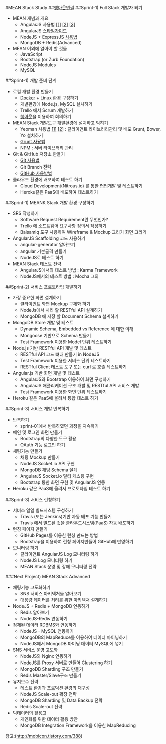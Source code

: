 #MEAN Stack Study
##[행아웃연결](https://plus.google.com/hangouts/_/gyailwep27aemzxo7t44sulyzua)
##Sprint-1) Full Stack 개발자 되기
  - MEAN 개념과 개요
    + AngularJS 사용법 [[1]](http://www.mcthe.com/xe/?mid=study&document_srl=19555&order_type=desc) [[2]](http://soomong.net/blog/2014/01/20/translation-ultimate-guide-to-learning-angularjs-in-one-day/) [[3]](http://blog.outsider.ne.kr/975)
    + AngularJS [스타일가이드](https://github.com/mgechev/angularjs-style-guide/blob/master/README-ko-kr.md) 
    + NodeJS + ExpressJS [사용법](http://pyrasis.com/nodejs/nodejs-HOWTO)
    + MongoDB + Redis(Advanced)
  - MEAN 이외에 알아야 할 것들
    + JavaScript
    + Bootstrap (or Zurb Foundation)
    + NodeJS Modules
    + MySQL

##Sprint-1) 개발 준비 단계
  - 로컬 개발 환경 만들기
    + [Docker](http://pyrasis.com/Docker/Docker-HOWTO) + Linux 환경 구성하기
    + 개발환경에 Node.js, MySQL 설치하기
    + Trello 에서 Scrum 개발하기
    + [행아웃](http://barugi.com/hangouts/)을 이용하여 회의하기
  - MEAN Stack 개발도구 개발환경에 설치하고 익히기
    + Yeoman 사용법 [[1]](http://blog.winterwolf.me/?p=132) [[2]](http://mobicon.tistory.com/402) : 클라이언트 라이브러리관리 및 배포 Grunt, Bower, Yo 설치하기
    + [Grunt 사용법](http://nuli.navercorp.com/sharing/blog/post/1132682)
    + NPM : 서버 라이브러리 관리
  - Git & GitHub 저장소 만들기
    + [Git 사용법](http://git-scm.com/book/ko/v1)
    + Git Branch 전략
    + [GitHub 사용방법](http://syaku.tistory.com/245)
  - 클라우드 환경에 배포하여 테스트 하기
    + Cloud Development(Nitrous.io) 를 통한 협업개발 및 테스트하기
    + Heroku같은 PaaS에 배포하여 테스트하기


##Sprint-1) MEANK Stack 개발 환경 구성하기
  - SRS 작성하기
    + Software Request Requirement란 무엇인가?
    + Trello 에 소프트웨어 요구사항 정의서 작성하기
    + Balsamiq 도구 사용하여 Wireframe & Mockup 그리기 화면 그리기
  - AngularJS Scaffolding 코드 사용하기
    + angular-generator 알아보기
    + angular 기본골격 만들기
    + NodeJS로 테스트 하기
  - MEAN Stack 테스트 전략
    + AngularJS에서의 테스트 방법 : Karma Framework
    + NodeJS에서의 테스트 방법 : Mocha 그외


##Sprint-2) 서비스 프로토타입 개발하기
  - 가장 중요한 화면 설계하기
    + 클라이언트 화면 Mockup 구체화 하기
    + NodeJs에서 처리 할 RESTful API 설계하기
    + MongoDB 에 저장 할 Document Schema 설계하기
  - MongoDB Store 개발 및 테스트
    + Dynamic Schema, Embedded vs Reference 에 대한 이해
    + Mongoose 기반으로 Schema 만들기
    + Test Framework 이용한 Model 단위 테스트하기
  - Node.js 기반 RESTful API 개발 및 테스트
    + RESTful API 코드 뼈대 만들기 in NodeJS
    + Test Framework 이용한 서비스 단위 테스트하기
    + RESTful Client 테스트 도구 또는 curl 로 호출 테스트하기
  - Angular.js 기반 화면 개발 및 테스트
    + AngularJS와 Bootstrap 이용하여 화면 구성하기
    + AngularJS 애플리케이션 구조 개발 및 RESTful API 서비스 개발
    + Test Framework 이용한 화면 단위 테스트하기
  - Heroku 같은 PaaS에 올려서 통합 테스트 하기


##Sprint-3) 서비스 개발 반복하기
  - 반복하기
    + sprint-01에서 반복하였던 과정을 지속하기
  - 메인 및 로그인 화면 만들기
    + Bootstrap의 다양한 도구 활용
    + OAuth 기능 로그인 하기
  - 채팅기능 만들기
    + 채팅 Mockup 만들기
    + NodeJS Socket.io API 구현
    + MongoDB 채팅 Schema 설계
    + AngularJS Socket.io 멀티 케스팅 구현
    + Bootstrap 통한 화면 구현 및 AngularJS 연동
 - Heroku 같은 PaaS에 올려서 프로토타입 테스트 하기


##Sprint-3) 서비스 런칭하기
  - 서비스 일일 빌드시스템 구성하기
    + Travis (또는 Jenkins)기반 자동 배포 기능 만들기
    + Travis 에서 빌드된 것을 클라우드시스템(PaaS) 자동 배포하기
  - 런칭 페이지 만들기
    + GitHub Pages를 이용한 런칭 만드는 방법
    + Bootstrap을 이용하여 런칭 페이지만들어 GitHub에 반영하기
  - 모니터링 하기
    + 클라이언트 AngularJS Log 모니터링 하기
    + NodeJS Log 모니터링 하기
    + MEAN Stack 운영 및 장애 모니터링 전략


###Next Project) MEAN Stack Advanced
  - 채팅기능 고도화하기
    + SNS 서비스 아키텍쳐들 알아보기
    + 대용량 데이터를 처리를 위한 아키텍쳐 설계하기
  - NodeJS + Redis + MongoDB 연동하기
    + Redis 알아보기
    + NodeJS-Redis 연동하기
  - 정제된 데이터 RDBMS와 연동하기
    + NodeJS - MySQL 연동하기
    + MongoDB의 MapReduce를 이용하여 데이터 마이닝하기
    + NodeJS에서 MongoDB 마이닝 데이터 MySQL에 넣기
  - SNS 서비스 운영 고도화
    + NodeJS와 Nginx 연동하기
    + NodeJS를 Proxy 서버로 만들어 Clustering 하기
    + MongoDB Sharding 구조 만들기
    + Redis Master/Slave구조 만들기
  - 유지보수 전략
    + 테스트 환경과 프로덕션 환경의 재구성
    + NodeJS Scale-out 확장 전략
    + MongoDB Sharding 및 Data Backup 전략
    + Redis Scale-out 전략
  - 빅데이터의 활용고
    + 개인화를 위한 데이터 활용 방안
    + MongoDB Integration Framework을 이용한 MapReducing

참고:(http://mobicon.tistory.com/388)
